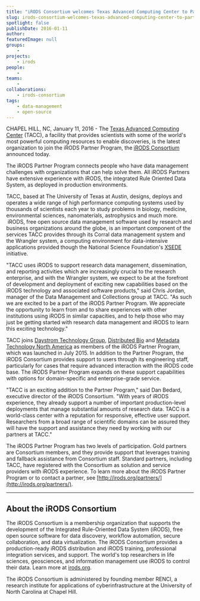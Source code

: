 ```yaml
---
title: "iRODS Consortium welcomes Texas Advanced Computing Center to Partner Program"
slug: irods-consortium-welcomes-texas-advanced-computing-center-to-partner-program
spotlight: false
publishDate: 2016-01-11
author: 
featuredImage: null
groups:
    - 
projects:
    - irods
people:
    - 
teams: 
    - 
collaborations:
    - irods-consortium
tags:
    - data-management
    - open-source
---
```

CHAPEL HILL, NC, January 11, 2016 - The [Texas Advanced Computing Center](https://www.tacc.utexas.edu/) (TACC), a facility that provides scientists with some of the world's most powerful computing resources to enable discoveries, is the latest organization to join the iRODS Partner Program, the [iRODS Consortium](http://irods.org/consortium/) announced today.

The iRODS Partner Program connects people who have data management challenges with organizations that can help solve them. All iRODS Partners have extensive experience with iRODS, the integrated Rule Oriented Data System, as deployed in production environments.

TACC, based at The University of Texas at Austin, designs, deploys and operates a wide range of high performance computing systems used by thousands of scientists each year to study problems in biology, medicine, environmental sciences, nanomaterials, astrophysics and much more.  iRODS, free open source data management software used by research and business organizations around the globe, is an important component of the services TACC provides through its Corral data management system and the Wrangler system, a computing environment for data-intensive applications provided though the National Science Foundation's [XSEDE](https://www.xsede.org/) initiative.

"TACC uses iRODS to support research data management, dissemination, and reporting activities which are increasingly crucial to the research enterprise, and with the Wrangler system, we expect to be at the forefront of development and deployment of exciting new capabilities based on the iRODS technology and associated software products," said Chris Jordan, manager of the Data Management and Collections group at TACC. "As such we are excited to be a part of the iRODS Partner Program. We appreciate the opportunity to learn from and to share experiences with other institutions using iRODS in similar capacities, and to help those who may just be getting started with research data management and iRODS to learn this exciting technology."

TACC joins [Daystrom Technology Group](http://www.daystrom.com/), [Distributed Bio](http://www.distributedbio.com/) and [Metadata Technology North America](http://www.mtna.us/?page_id=2668) as members of the iRODS Partner Program, which was launched in July 2015. In addition to the Partner Program, the iRODS Consortium provides support to users through its engineering staff, particularly for cases that require advanced interaction with the iRODS code base. The iRODS Partner Program expands on these support capabilities with options for domain-specific and enterprise-grade service.

"TACC is an exciting addition to the Partner Program," said Dan Bedard, executive director of the iRODS Consortium. "With years of iRODS experience, they already support a number of important production-level deployments that manage substantial amounts of research data. TACC is a world-class center with a reputation for responsive, effective user support.  Researchers from a broad range of scientific domains can be assured they will have the support and assistance they need by working with our partners at TACC."

The iRODS Partner Program has two levels of participation. Gold partners are Consortium members, and they provide support that leverages training and fallback assistance from Consortium staff. Standard partners, including TACC, have registered with the Consortium as solution and service providers with iRODS experience. To learn more about the iRODS Partner Program or to contact a partner, see [http://irods.org/partners/](http://irods.org/partners/).

___

## About the iRODS Consortium

The iRODS Consortium is a membership organization that supports the development of the Integrated Rule-Oriented Data System (iRODS), free open source software for data discovery, workflow automation, secure collaboration, and data virtualization. The iRODS Consortium provides a production-ready iRODS distribution and iRODS training, professional integration services, and support. The world's top researchers in life sciences, geosciences, and information management use iRODS to control their data. Learn more at [irods.org](http://irods.org/).

The iRODS Consortium is administered by founding member RENCI, a research institute for applications of cyberinfrastructure at the University of North Carolina at Chapel Hill.